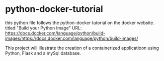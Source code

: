 # python-docker-tutorial

this python file follows the python-docker tutorial on the docker website. 
titled "Build your Python Image" 
URL: https://docs.docker.com/language/python/build-images/https://docs.docker.com/language/python/build-images/

This project will illustrate the creation of a containerized applicatioon using Python, Flask and a mySql database. 


